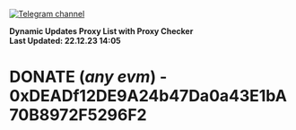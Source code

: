 [![Telegram channel](https://img.shields.io/endpoint?url=https://runkit.io/damiankrawczyk/telegram-badge/branches/master?url=https://t.me/n4z4v0d)](https://t.me/n4z4v0d) 

**Dynamic Updates Proxy List with Proxy Checker**  
**Last Updated: 22.12.23 14:05**

# DONATE (_any evm_) - 0xDEADf12DE9A24b47Da0a43E1bA70B8972F5296F2
